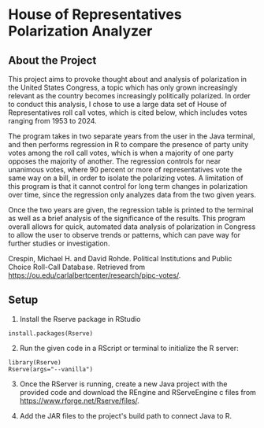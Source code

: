 # House of Representatives Polarization Analyzer

## About the Project

This project aims to provoke thought about and analysis of polarization in the United States Congress, 
a topic which has only grown increasingly relevant as the country becomes increasingly politically polarized. 
In order to conduct this analysis, I chose to use a large data set of House of Representatives 
roll call votes, which is cited below, which includes votes ranging from 1953 to 2024. 

The program takes in two separate years from the user in the Java terminal, and then performs regression
in R to compare the presence of party unity votes among the roll call votes, which is when a majority 
of one party opposes the majority of another. The regression controls for near unanimous votes, where
90 percent or more of representatives vote the same way on a bill, in order to isolate the polarizing
votes. A limitation of this program is that it cannot control for long term changes in polarization
over time, since the regression only analyzes data from the two given years.

Once the two years are given, the regression table is printed to the terminal as well as a brief
analysis of the significance of the results. This program overall allows for quick, automated data 
analysis of polarization in Congress to allow the user to observe trends or patterns, which can
pave way for further studies or investigation.

Crespin, Michael H. and David Rohde. Political Institutions and Public Choice Roll-Call Database. 
Retrieved from https://ou.edu/carlalbertcenter/research/pipc-votes/.

## Setup

1. Install the Rserve package in RStudio
```
install.packages(Rserve)
```

2. Run the given code in a RScript or terminal to initialize
the R server:
```
library(Rserve)
Rserve(args="--vanilla")
```
3. Once the RServer is running, create a new Java project with the provided code and download the REngine
and RServeEngine c files from https://www.rforge.net/Rserve/files/. 


4. Add the JAR files to the project's build path to connect Java to R. 
